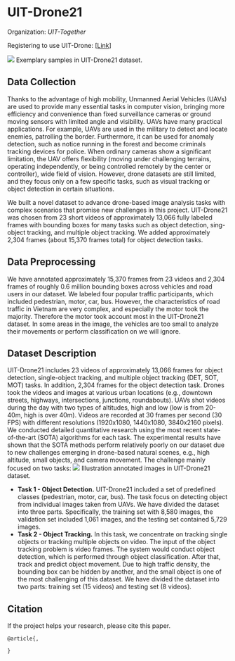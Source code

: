 # UIT-Drone21

Organization: *UIT-Together*

Registering to use UIT-Drone: [[Link](https://forms.gle/nKbtYJqH6ZrpHrAu6)]

![](https://i.imgur.com/59eZj4I.png)
Exemplary samples in UIT-Drone21 dataset.

## Data Collection
Thanks to the advantage of high mobility, Unmanned Aerial Vehicles (UAVs) are used to provide many essential tasks in computer vision, bringing more efficiency and convenience than fixed surveillance cameras or ground moving sensors with limited angle and visibility. UAVs have many practical applications. For example, UAVs are used in the military to detect and locate enemies, patrolling the border. Furthermore, it can be used for anomaly detection, such as notice running in the forest and become criminals tracking devices for police. When ordinary cameras show a significant limitation, the UAV offers flexibility (moving under challenging terrains, operating independently, or being controlled remotely by the center or controller), wide field of vision. However, drone datasets are still limited, and they focus only on a few specific tasks, such as visual tracking or object detection in certain situations.

We built a novel dataset to advance drone-based image analysis tasks with complex scenarios that promise new challenges in this project. UIT-Drone21 was chosen from 23 short videos of approximately 13,066 fully labeled frames with bounding boxes for many tasks such as object detection, sing-object tracking, and multiple object tracking. We added approximately 2,304 frames (about 15,370 frames total) for object detection tasks. 



## Data Preprocessing
We have annotated approximately 15,370 frames from 23 videos and 2,304 frames of roughly 0.6 million bounding boxes across vehicles and road users in our dataset. We labeled four popular traffic participants, which included pedestrian, motor, car, bus. However, the characteristics of road traffic in Vietnam are very complex, and especially the motor took the majority. Therefore the motor took account most in the UIT-Drone21 dataset. In some areas in the image, the vehicles are too small to analyze their movements or perform classification on we will ignore.

## Dataset Description
UIT-Drone21 includes 23 videos of approximately 13,066 frames for object detection, single-object tracking, and multiple object tracking (DET, SOT, MOT) tasks. In addition, 2,304 frames for the object detection task. Drones took the videos and images at various urban locations (e.g., downtown streets, highways, intersections, junctions, roundabouts). UAVs shot videos during the day with two types of altitudes, high and low (low is from 20-40m, high is over 40m). Videos are recorded at 30 frames per second (30 FPS) with different resolutions (1920x1080, 1440x1080, 3840x2160 pixels). We conducted detailed quantitative research using the most recent state-of-the-art (SOTA) algorithms for each task. The experimental results have shown that the SOTA methods perform relatively poorly on our dataset due to new challenges emerging in drone-based natural scenes, e.g., high altitude, small objects, and camera movement. The challenge mainly focused on two tasks:
![](https://i.imgur.com/7Oeo91x.png)
Illustration annotated images in UIT-Drone21 dataset.
* **Task 1 - Object Detection.** UIT-Drone21 included a set of predefined classes (pedestrian, motor, car, bus). The task focus on detecting object from individual images taken from UAVs. We have divided the dataset into three parts. Specifically, the training set with 8,580 images, the validation set included 1,061 images, and the testing set contained 5,729 images.
* **Task 2 - Object Tracking.** In this task, we concentrate on tracking single objects or tracking multiple objects on video. The input of the object tracking problem is video frames. The system would conduct object detection, which is performed through object classification. After that, track and predict object movement. Due to high traffic density, the bounding box can be hidden by another, and the small object is one of the most challenging of this dataset. We have divided the dataset into two parts: training set (15 videos) and testing set (8 videos).


## Citation
If the project helps your research, please cite this paper.

```
@article{,

}

```
